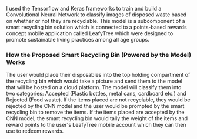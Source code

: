 I used the Tensorflow and Keras frameworks to train and build a Convolutional Neural Network to classify images of disposed waste based on whether or not they are recyclable.
This model is a subcomponent of a smart recycling bin solution which is connected to a points-based rewards concept mobile application called LeafyTree which were designed to
promote sustainable living practices among all age groups.


### How the Proposed Smart Recycling Bin (Powered by the Model) Works
The user would place their disposables into the top holding compartment of the recycling bin which would take a picture and send them to the model that will be hosted on a cloud
platform. The model will classify them into two categories: Accepted (Plastic bottles, metal cans, cardboard etc.) and Rejected (Food waste). If the items placed are not recyclable,
they would be rejected by the CNN model and the user would be prompted by the smart recycling bin to remove the items. If the items placed are accepted by the CNN model, the smart
recycling bin would tally the weight of the items and reward points to the user's LeafyTree mobile account which they can then use to redeem rewards.
